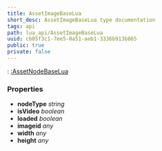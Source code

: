 ```yaml
---
title: AssetImageBaseLua
short_desc: AssetImageBaseLua type documentation
tags: api
path: lua_api/AssetImageBaseLua
uuid: cb05f3c1-7ee5-0a51-aeb1-3336b913b865
public: true
private: false
---
```


 : [:AssetNodeBaseLua](/lua_api/AssetImageBaseLua)

### Properties

* **nodeType** *string* 
* **isVideo** *boolean* 
* **loaded** *boolean* 
* **imageid** *any* 
* **width** *any* 
* **height** *any* 
